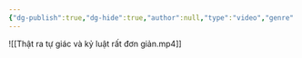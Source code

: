 ```yaml
---
{"dg-publish":true,"dg-hide":true,"author":null,"type":"video","genre":"discipline","tags":["motivation","discipline"],"title":"Thật ra tự giác và kỷ luật rất đơn giản","permalink":"/that-ra-tu-giac-va-ky-luat-rat-don-gian/","hide":true,"dgPassFrontmatter":true}
---
```



![[Thật ra tự giác và kỷ luật rất đơn giản.mp4]]